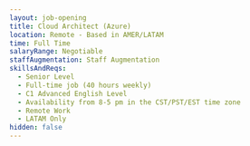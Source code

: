 ```yaml
---
layout: job-opening
title: Cloud Architect (Azure)
location: Remote - Based in AMER/LATAM
time: Full Time
salaryRange: Negotiable
staffAugmentation: Staff Augmentation
skillsAndReqs:
  - Senior Level
  - Full-time job (40 hours weekly)
  - C1 Advanced English Level
  - Availability from 8-5 pm in the CST/PST/EST time zone
  - Remote Work
  - LATAM Only
hidden: false
---
```

